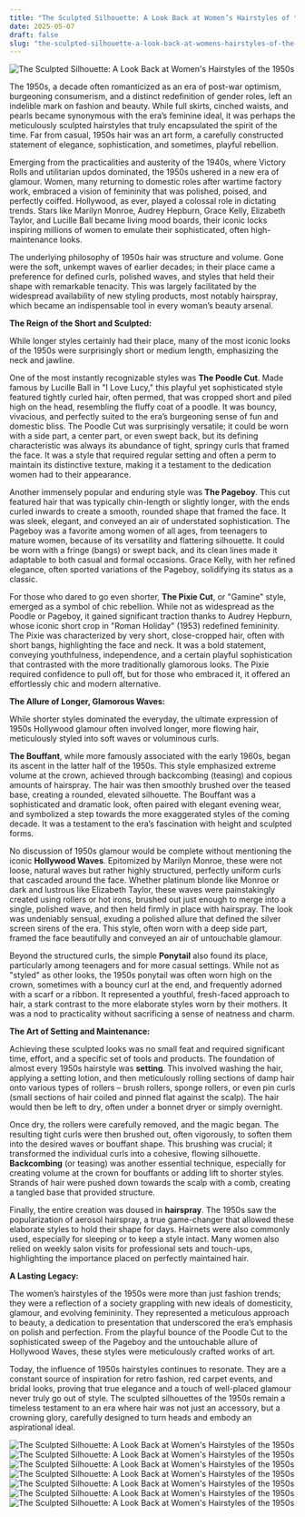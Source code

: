 ```yaml
---
title: "The Sculpted Silhouette: A Look Back at Women’s Hairstyles of the 1950s"
date: 2025-05-07
draft: false
slug: "the-sculpted-silhouette-a-look-back-at-womens-hairstyles-of-the-1950s" 
---
```


![The Sculpted Silhouette: A Look Back at Women's Hairstyles of the 1950s](https://www.hairdohairstyle.com/wp-content/uploads/2018/12/50s-Hairstyles-18.jpg "The Sculpted Silhouette: A Look Back at Women's Hairstyles of the 1950s")

The 1950s, a decade often romanticized as an era of post-war optimism, burgeoning consumerism, and a distinct redefinition of gender roles, left an indelible mark on fashion and beauty. While full skirts, cinched waists, and pearls became synonymous with the era’s feminine ideal, it was perhaps the meticulously sculpted hairstyles that truly encapsulated the spirit of the time. Far from casual, 1950s hair was an art form, a carefully constructed statement of elegance, sophistication, and sometimes, playful rebellion.

Emerging from the practicalities and austerity of the 1940s, where Victory Rolls and utilitarian updos dominated, the 1950s ushered in a new era of glamour. Women, many returning to domestic roles after wartime factory work, embraced a vision of femininity that was polished, poised, and perfectly coiffed. Hollywood, as ever, played a colossal role in dictating trends. Stars like Marilyn Monroe, Audrey Hepburn, Grace Kelly, Elizabeth Taylor, and Lucille Ball became living mood boards, their iconic locks inspiring millions of women to emulate their sophisticated, often high-maintenance looks.

The underlying philosophy of 1950s hair was structure and volume. Gone were the soft, unkempt waves of earlier decades; in their place came a preference for defined curls, polished waves, and styles that held their shape with remarkable tenacity. This was largely facilitated by the widespread availability of new styling products, most notably hairspray, which became an indispensable tool in every woman’s beauty arsenal.

**The Reign of the Short and Sculpted:**

While longer styles certainly had their place, many of the most iconic looks of the 1950s were surprisingly short or medium length, emphasizing the neck and jawline.

One of the most instantly recognizable styles was **The Poodle Cut**. Made famous by Lucille Ball in "I Love Lucy," this playful yet sophisticated style featured tightly curled hair, often permed, that was cropped short and piled high on the head, resembling the fluffy coat of a poodle. It was bouncy, vivacious, and perfectly suited to the era’s burgeoning sense of fun and domestic bliss. The Poodle Cut was surprisingly versatile; it could be worn with a side part, a center part, or even swept back, but its defining characteristic was always its abundance of tight, springy curls that framed the face. It was a style that required regular setting and often a perm to maintain its distinctive texture, making it a testament to the dedication women had to their appearance.

Another immensely popular and enduring style was **The Pageboy**. This cut featured hair that was typically chin-length or slightly longer, with the ends curled inwards to create a smooth, rounded shape that framed the face. It was sleek, elegant, and conveyed an air of understated sophistication. The Pageboy was a favorite among women of all ages, from teenagers to mature women, because of its versatility and flattering silhouette. It could be worn with a fringe (bangs) or swept back, and its clean lines made it adaptable to both casual and formal occasions. Grace Kelly, with her refined elegance, often sported variations of the Pageboy, solidifying its status as a classic.

For those who dared to go even shorter, **The Pixie Cut**, or "Gamine" style, emerged as a symbol of chic rebellion. While not as widespread as the Poodle or Pageboy, it gained significant traction thanks to Audrey Hepburn, whose iconic short crop in "Roman Holiday" (1953) redefined femininity. The Pixie was characterized by very short, close-cropped hair, often with short bangs, highlighting the face and neck. It was a bold statement, conveying youthfulness, independence, and a certain playful sophistication that contrasted with the more traditionally glamorous looks. The Pixie required confidence to pull off, but for those who embraced it, it offered an effortlessly chic and modern alternative.

**The Allure of Longer, Glamorous Waves:**

While shorter styles dominated the everyday, the ultimate expression of 1950s Hollywood glamour often involved longer, more flowing hair, meticulously styled into soft waves or voluminous curls.

**The Bouffant**, while more famously associated with the early 1960s, began its ascent in the latter half of the 1950s. This style emphasized extreme volume at the crown, achieved through backcombing (teasing) and copious amounts of hairspray. The hair was then smoothly brushed over the teased base, creating a rounded, elevated silhouette. The Bouffant was a sophisticated and dramatic look, often paired with elegant evening wear, and symbolized a step towards the more exaggerated styles of the coming decade. It was a testament to the era’s fascination with height and sculpted forms.

No discussion of 1950s glamour would be complete without mentioning the iconic **Hollywood Waves**. Epitomized by Marilyn Monroe, these were not loose, natural waves but rather highly structured, perfectly uniform curls that cascaded around the face. Whether platinum blonde like Monroe or dark and lustrous like Elizabeth Taylor, these waves were painstakingly created using rollers or hot irons, brushed out just enough to merge into a single, polished wave, and then held firmly in place with hairspray. The look was undeniably sensual, exuding a polished allure that defined the silver screen sirens of the era. This style, often worn with a deep side part, framed the face beautifully and conveyed an air of untouchable glamour.

Beyond the structured curls, the simple **Ponytail** also found its place, particularly among teenagers and for more casual settings. While not as "styled" as other looks, the 1950s ponytail was often worn high on the crown, sometimes with a bouncy curl at the end, and frequently adorned with a scarf or a ribbon. It represented a youthful, fresh-faced approach to hair, a stark contrast to the more elaborate styles worn by their mothers. It was a nod to practicality without sacrificing a sense of neatness and charm.

**The Art of Setting and Maintenance:**

Achieving these sculpted looks was no small feat and required significant time, effort, and a specific set of tools and products. The foundation of almost every 1950s hairstyle was **setting**. This involved washing the hair, applying a setting lotion, and then meticulously rolling sections of damp hair onto various types of rollers – brush rollers, sponge rollers, or even pin curls (small sections of hair coiled and pinned flat against the scalp). The hair would then be left to dry, often under a bonnet dryer or simply overnight.

Once dry, the rollers were carefully removed, and the magic began. The resulting tight curls were then brushed out, often vigorously, to soften them into the desired waves or bouffant shape. This brushing was crucial; it transformed the individual curls into a cohesive, flowing silhouette. **Backcombing** (or teasing) was another essential technique, especially for creating volume at the crown for bouffants or adding lift to shorter styles. Strands of hair were pushed down towards the scalp with a comb, creating a tangled base that provided structure.

Finally, the entire creation was doused in **hairspray**. The 1950s saw the popularization of aerosol hairspray, a true game-changer that allowed these elaborate styles to hold their shape for days. Hairnets were also commonly used, especially for sleeping or to keep a style intact. Many women also relied on weekly salon visits for professional sets and touch-ups, highlighting the importance placed on perfectly maintained hair.

**A Lasting Legacy:**

The women’s hairstyles of the 1950s were more than just fashion trends; they were a reflection of a society grappling with new ideals of domesticity, glamour, and evolving femininity. They represented a meticulous approach to beauty, a dedication to presentation that underscored the era’s emphasis on polish and perfection. From the playful bounce of the Poodle Cut to the sophisticated sweep of the Pageboy and the untouchable allure of Hollywood Waves, these styles were meticulously crafted works of art.

Today, the influence of 1950s hairstyles continues to resonate. They are a constant source of inspiration for retro fashion, red carpet events, and bridal looks, proving that true elegance and a touch of well-placed glamour never truly go out of style. The sculpted silhouettes of the 1950s remain a timeless testament to an era where hair was not just an accessory, but a crowning glory, carefully designed to turn heads and embody an aspirational ideal.

![The Sculpted Silhouette: A Look Back at Women's Hairstyles of the 1950s](https://www.superhitideas.com/wp-content/uploads/2018/12/50s-Hairstyles-10.jpg "The Sculpted Silhouette: A Look Back at Women's Hairstyles of the 1950s") ![The Sculpted Silhouette: A Look Back at Women's Hairstyles of the 1950s](https://cdn2.stylecraze.com/wp-content/uploads/2019/02/Faux-bob-from-the-50s.jpg "The Sculpted Silhouette: A Look Back at Women's Hairstyles of the 1950s") ![The Sculpted Silhouette: A Look Back at Women's Hairstyles of the 1950s](https://i.pinimg.com/originals/fa/94/e1/fa94e1680c542004e73f3e1cd3dae1c9.jpg "The Sculpted Silhouette: A Look Back at Women's Hairstyles of the 1950s") ![The Sculpted Silhouette: A Look Back at Women's Hairstyles of the 1950s](https://www.hairdohairstyle.com/wp-content/uploads/2018/12/50s-Hairstyles-6-1.jpg "The Sculpted Silhouette: A Look Back at Women's Hairstyles of the 1950s") ![The Sculpted Silhouette: A Look Back at Women's Hairstyles of the 1950s](https://www.fashiongonerogue.com/wp-content/uploads/2021/09/Audrey-Hepburn-Pixie-Haircut-1950s.jpg "The Sculpted Silhouette: A Look Back at Women's Hairstyles of the 1950s") ![The Sculpted Silhouette: A Look Back at Women's Hairstyles of the 1950s](https://i.pinimg.com/originals/a1/96/59/a1965973d9c7857a76da625f964292a0.jpg "The Sculpted Silhouette: A Look Back at Women's Hairstyles of the 1950s") ![The Sculpted Silhouette: A Look Back at Women's Hairstyles of the 1950s](https://i.pinimg.com/originals/29/05/61/2905612b0f77c9e8ee67840c95adfadd.jpg "The Sculpted Silhouette: A Look Back at Women's Hairstyles of the 1950s")